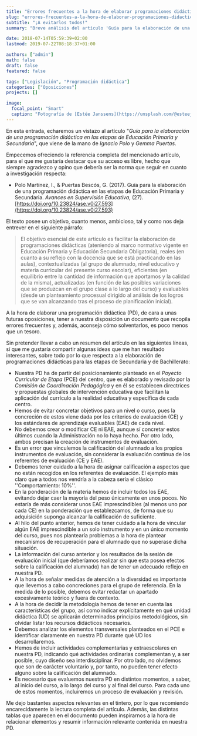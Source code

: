 ```yaml
---
title: "Errores frecuentes a la hora de elaborar programaciones didácticas"
slug: "errores-frecuentes-a-la-hora-de-elaborar-programaciones-didacticas"
subtitle: "¡A evitarlos todos!"
summary: "Breve análisis del artículo 'Guía para la elaboración de una programación didáctica en las etapas de Educación Primaria y Secundaria'."

date: 2018-07-14T05:59:39+02:00
lastmod: 2019-07-22T08:18:37+01:00

authors: ["admin"]
math: false
draft: false
featured: false

tags: ["Legislación", "Programación didáctica"]
categories: ["Oposiciones"]
projects: []

image:
  focal_point: "Smart"
  caption: "Fotografía de [Estée Janssens](https://unsplash.com/@esteejanssens), disponible en [Unsplash](https://unsplash.com/photos/RARH8b7N-fw)."
---
```


En esta entrada, echaremos un vistazo al artículo "*Guía para la elaboración de una programación didáctica en las etapas de Educación Primaria y Secundaria*", que viene de la mano de *Ignacio Polo* y *Gemma Puertas*.

Empecemos ofreciendo la referencia completa del mencionado artículo, para el que me gustaría destacar que su acceso es libre, hecho que siempre agradezco y opino que debería ser la norma que seguir en cuanto a investigación respecta:

- Polo Martínez, I., & Puertas Bescós, G. (2017). Guía para la elaboración de una programación didáctica en las etapas de Educación Primaria y Secundaria. *Avances en Supervisión Educativa*, (27). [https://doi.org/10.23824/ase.v0i27.593](https://doi.org/10.23824/ase.v0i27.593)

El texto posee un objetivo, cuanto menos, ambicioso, tal y como nos deja entrever en el siguiente párrafo:

>El objetivo esencial de este artículo es facilitar la elaboración de programaciones didácticas (ateniendo al marco normativo vigente en Educación Primaria y Educación Secundaria Obligatoria), reales (en cuanto a su reflejo con la docencia que se está practicando en las aulas), contextualizadas (al grupo de alumnado, nivel educativo y materia curricular del presente curso escolar), eficientes (en equilibrio entre la cantidad de información que aportamos y la calidad de la misma), actualizadas (en función de las posibles variaciones que se produzcan en el grupo clase a lo largo del curso) y evaluables (desde un planteamiento procesual dirigido al análisis de los logros que se van alcanzando tras el proceso de planificación inicial).

A la hora de elaborar una programación didáctica (PD), de cara a unas futuras oposiciones, tener a nuestra disposición un documento que recopila errores frecuentes y, además, aconseja cómo solventarlos, es poco menos que un tesoro.

Sin pretender llevar a cabo un resumen del artículo en las siguientes líneas, sí que me gustaría compartir algunas ideas que me han resultado interesantes, sobre todo por lo que respecta a la elaboración de programaciones didácticas para las etapas de Secundaria y de Bachillerato:

- Nuestra PD ha de partir del posicionamiento planteado en el *Poyecto Curricular de Etapa* (PCE) del centro, que es elaborado y revisado por la *Comisión de Coordinación Pedagógica* y en él se establecen directrices y propuestas globales de intervención educativa que facilitan la aplicación del currículo a la realidad educativa y específica de cada centro.
- Hemos de evitar concretar objetivos para un nivel o curso, pues la concreción de estos viene dada por los criterios de evaluación (CE) y los estándares de aprendizaje evaluables (EAE) de cada nivel.
- No debemos crear o modificar CE ni EAE, aunque sí concretar estos últimos cuando la Administración no lo haya hecho. Por otro lado, ambos precisan la creación de instrumentos de evaluación.
- Es un error que vinculemos la calificación del alumnado a los propios instrumentos de evaluación, sin considerar la evaluación continua de los referentes de evaluación (CE y EAE).
- Debemos tener cuidado a la hora de asignar calificación a aspectos que no están recogidos en los referentes de evaluación. El ejemplo más claro que a todos nos vendría a la cabeza sería el clásico ''Comportamiento: 10%''.
- En la ponderación de la materia hemos de incluir todos los EAE, evitando dejar caer la mayoría del peso únicamente en unos pocos. No estaría de más considerar unos EAE imprescindibles (al menos uno por cada CE) en la ponderación que establezcamos, de forma que su adquisición suponga alcanzar la calificación de suficiente.
- Al hilo del punto anterior, hemos de tener cuidado a la hora de vincular algún EAE imprescindible a un solo instrumento y en un único momento del curso, pues nos plantearía problemas a la hora de plantear mecanismos de recuperación para el alumnado que no superase dicha situación.
- La información del curso anterior y los resultados de la sesión de evaluación inicial (que deberíamos realizar sin que esta posea efectos sobre la calificación del alumnado) han de tener un adecuado reflejo en nuestra PD.
- A la hora de señalar medidas de atención a la diversidad es importante que llevemos a cabo concreciones para el grupo de referencia. En la medida de lo posible, debemos evitar redactar un apartado excesivamente teórico y fuera de contexto.
- A la hora de decidir la metodología hemos de tener en cuenta las características del grupo, así como indicar explícitamente en qué unidad didáctica (UD) se aplicarán determinados principios metodológicos, sin olvidar listar los recursos didácticos necesarios.
- Debemos analizar los elementos transversales planteados en el PCE e identificar claramente en nuestra PD durante qué UD los desarrollaremos.
- Hemos de incluir actividades complementarias y extraescolares en nuestra PD, indicando qué actividades ordinarias complementan y, a ser posible, cuyo diseño sea interdisciplinar. Por otro lado, no olvidemos que son de carácter voluntario y, por tanto, no pueden tener efecto alguno sobre la calificación del alumnado.
- Es necesario que evaluemos nuestra PD en distintos momentos, a saber, al inicio del curso, a lo largo del curso y al final del curso. Para cada uno de estos momentos, incluiremos un proceso de evaluación y revisión.

Me dejo bastantes aspectos relevantes en el tintero, por lo que recomiendo encarecidamente la lectura completa del artículo. Además, las distintas tablas que aparecen en el documento pueden inspirarnos a la hora de relacionar elementos y resumir información relevante contenida en nuestra PD.
